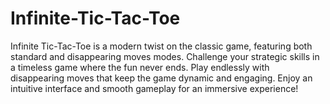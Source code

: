# Infinite-Tic-Tac-Toe
Infinite Tic-Tac-Toe is a modern twist on the classic game, featuring both standard and disappearing moves modes. Challenge your strategic skills in a timeless game where the fun never ends. Play endlessly with disappearing moves that keep the game dynamic and engaging. Enjoy an intuitive interface and smooth gameplay for an immersive experience!
